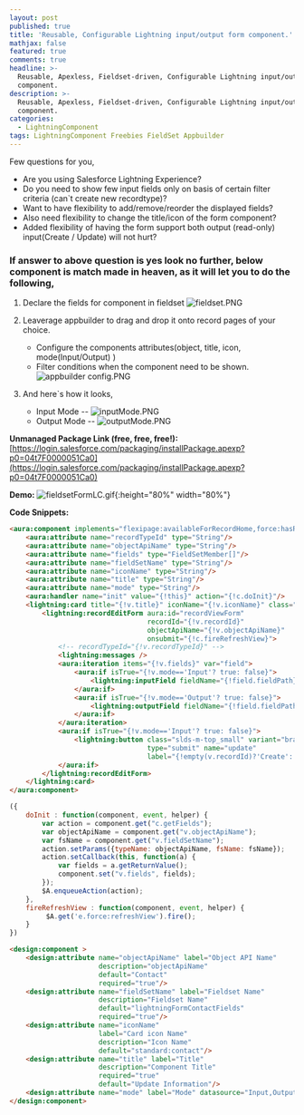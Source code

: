 ```yaml
---
layout: post
published: true
title: 'Reusable, Configurable Lightning input/output form component.'
mathjax: false
featured: true
comments: true
headline: >-
  Reusable, Apexless, Fieldset-driven, Configurable Lightning input/output form
  component.
description: >-
  Reusable, Apexless, Fieldset-driven, Configurable Lightning input/output form
  component.
categories:
  - LightningComponent
tags: LightningComponent Freebies FieldSet Appbuilder
---
```

Few questions for you,

- Are you using Salesforce Lightning Experience?
- Do you need to show few input fields only on basis of certain filter criteria (can\`t create new recordtype)?
- Want to have flexibility to add/remove/reorder the displayed fields?
- Also need flexibility to change the title/icon of the form component?
- Added flexibility of having the form support both output (read-only)  input(Create / Update) will not hurt?

### If answer to above question is yes look no further, below component is match made in heaven, as it will let you to do the following,

1. Declare the fields for component in fieldset
   ![fieldset.PNG]({{site.baseurl}}/images/fieldset.PNG)

2. Leaverage appbuilder to drag and drop it onto record pages of your choice.
   - Configure the components attributes(object, title, icon, mode(Input/Output) ) 
   - Filter conditions when the component need to be shown.
   ![appbuilder config.PNG]({{site.baseurl}}/images/appbuilder%20config.PNG)
   
3. And here\`s how it looks,
	- Input Mode
    -- ![inputMode.PNG]({{site.baseurl}}/images/inputMode.PNG)
    - Output Mode
    -- ![outputMode.PNG]({{site.baseurl}}/images/outputMode.PNG)

**Unmanaged Package Link (free, free, free!):** [https://login.salesforce.com/packaging/installPackage.apexp?p0=04t7F0000051Ca0](https://login.salesforce.com/packaging/installPackage.apexp?p0=04t7F0000051Ca0)

**Demo:**
![fieldsetFormLC.gif]({{site.baseurl}}/images/fieldsetFormLC.gif){:height="80%" width="80%"}  

**Code Snippets:**

```html
<aura:component implements="flexipage:availableForRecordHome,force:hasRecordId" access="global" controller="FieldSetController">
    <aura:attribute name="recordTypeId" type="String"/> 
    <aura:attribute name="objectApiName" type="String"/> 
    <aura:attribute name="fields" type="FieldSetMember[]"/>  
    <aura:attribute name="fieldSetName" type="String"/> 
    <aura:attribute name="iconName" type="String"/>
    <aura:attribute name="title" type="String"/> 
    <aura:attribute name="mode" type="String"/> 
    <aura:handler name="init" value="{!this}" action="{!c.doInit}"/>
    <lightning:card title="{!v.title}" iconName="{!v.iconName}" class="slds-p-around--small">
        <lightning:recordEditForm aura:id="recordViewForm" 
                                  recordId="{!v.recordId}"
                                  objectApiName="{!v.objectApiName}"
                                  onsubmit="{!c.fireRefreshView}">
            <!-- recordTypeId="{!v.recordTypeId}" -->
            <lightning:messages />
            <aura:iteration items="{!v.fields}" var="field">
                <aura:if isTrue="{!v.mode=='Input'? true: false}">
                    <lightning:inputField fieldName="{!field.fieldPath}"/>
                </aura:if>
                <aura:if isTrue="{!v.mode=='Output'? true: false}">
                    <lightning:outputField fieldName="{!field.fieldPath}"/>
                </aura:if>
            </aura:iteration>
            <aura:if isTrue="{!v.mode=='Input'? true: false}">
                <lightning:button class="slds-m-top_small" variant="brand"
                                  type="submit" name="update" 
                                  label="{!empty(v.recordId)?'Create':'Update'}" />
            </aura:if>
        </lightning:recordEditForm>
    </lightning:card>
</aura:component>
```

```js
({
    doInit : function(component, event, helper) {
        var action = component.get("c.getFields");
        var objectApiName = component.get("v.objectApiName");
        var fsName = component.get("v.fieldSetName");
        action.setParams({typeName: objectApiName, fsName: fsName});
        action.setCallback(this, function(a) {
            var fields = a.getReturnValue();
            component.set("v.fields", fields);
        });
        $A.enqueueAction(action);        
    },
    fireRefreshView : function(component, event, helper) {
         $A.get('e.force:refreshView').fire();
    }
})
```

```html
<design:component >
    <design:attribute name="objectApiName" label="Object API Name" 
                      description="objectApiName" 
                      default="Contact"
                      required="true"/>
    <design:attribute name="fieldSetName" label="Fieldset Name" 
                      description="Fieldset Name" 
                      default="lightningFormContactFields"
                      required="true"/>
    <design:attribute name="iconName" 
                      label="Card icon Name" 
                      description="Icon Name" 
                      default="standard:contact"/>
    <design:attribute name="title" label="Title" 
                      description="Component Title" 
                      required="true"
                      default="Update Information"/>
    <design:attribute name="mode" label="Mode" datasource="Input,Output" required="true"/>
</design:component>
```
